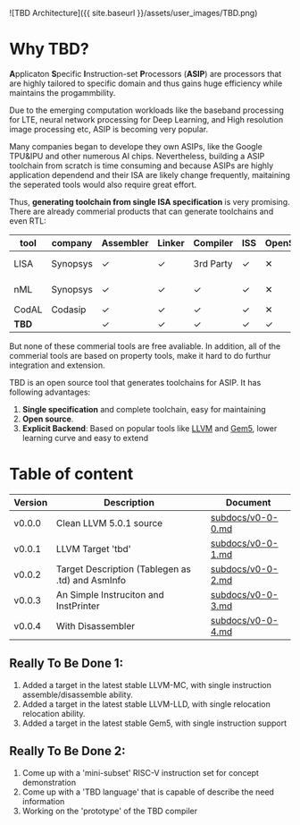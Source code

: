 ![TBD Architecture]({{ site.baseurl }}/assets/user_images/TBD.png)

# Why TBD?
**A**pplicaton **S**pecific **I**nstruction-set **P**rocessors (**ASIP**) are processors that are highly tailored 
to specific domain and thus gains huge efficiency while maintains the progammbility. 

Due to the emerging computation workloads like the baseband processing for LTE, neural network processing for Deep Learning,
and High resolution image processing etc, ASIP is becoming very popular.

Many companies began to develope they own ASIPs, like the Google TPU&amp;IPU and other numerous AI chips. 
Nevertheless, building a ASIP toolchain from scratch is time consuming 
and because ASIPs are highly application dependend and their ISA are likely change frequently, maitaining the 
seperated tools would also require great effort.

Thus, **generating toolchain from single ISA specification** is very promising.
There are already commerial products that can generate toolchains and even RTL: 

|  tool     |   company     | Assembler | Linker | Compiler | ISS      | OpenSource | Reference |   
|-----------|---------------|-----------|--------|----------|----------|------------|-----------|
|  LISA     |   Synopsys    | &#10003;  |&#10003;| 3rd Party| &#10003; | &#10005;   | [Processor Designer](https://www.synopsys.com/designware-ip/processor-solutions/asips-tools.html) |
|  nML      |   Synopsys    | &#10003;  |&#10003;| &#10003;  | &#10003; | &#10005;   | [ASIP Designer](https://www.synopsys.com/dw/ipdir.php?ds=asip-designer) |
|  CodAL    |   Codasip     | &#10003;  |&#10003;| &#10003;  | &#10003; | &#10005;   | [CODIX](https://www.codasip.com/custom-processor/) |
|**TBD**    |               | &#10003;  |&#10003;| &#10003;  | &#10003; | &#10003;   |          |

But none of these commerial tools are free avaliable. In addition, all of the commerial tools are based 
on property tools, make it hard to do furthur integration and extension.

TBD is an open source tool that generates toolchains for ASIP. It has following advantages:
1. **Single specification** and complete toolchain, easy for maintaining
2. **Open source**.
3. **Explicit Backend**: Based on popular tools like [LLVM](http://www.llvm.org) and [Gem5](http://www.gem5.org/Main_Page), 
lower learning curve and easy to extend

# Table of content

|  Version  | Description                                | Document                 |
|-----------|--------------------------                 |-----------               |
|  v0.0.0   | Clean LLVM 5.0.1 source                   | [subdocs/v0-0-0.md](subdocs/v0-0-0)   |
|  v0.0.1   | LLVM Target 'tbd'                         | [subdocs/v0-0-1.md](subdocs/v0-0-1)   |
|  v0.0.2   | Target Description (Tablegen as .td) and AsmInfo| [subdocs/v0-0-2.md](subdocs/v0-0-2)   |
|  v0.0.3   | An Simple Instruciton and InstPrinter     | [subdocs/v0-0-3.md](subdocs/v0-0-3)   |
|  v0.0.4   | With Disassembler                         | [subdocs/v0-0-4.md](subdocs/v0-0-4)   |

## Really To Be Done 1:
1. Added a target in the latest stable LLVM-MC, with single instruction assemble/disassemble ability.
2. Added a target in the latest stable LLVM-LLD, with single relocation relocation ability.
3. Added a target in the latest stable Gem5, with single instruction support 

## Really To Be Done 2:
1. Come up with a 'mini-subset' RISC-V instruction set for concept demonstration
2. Come up with a 'TBD language' that is capable of describe the need information
3. Working on the 'prototype' of the TBD compiler
